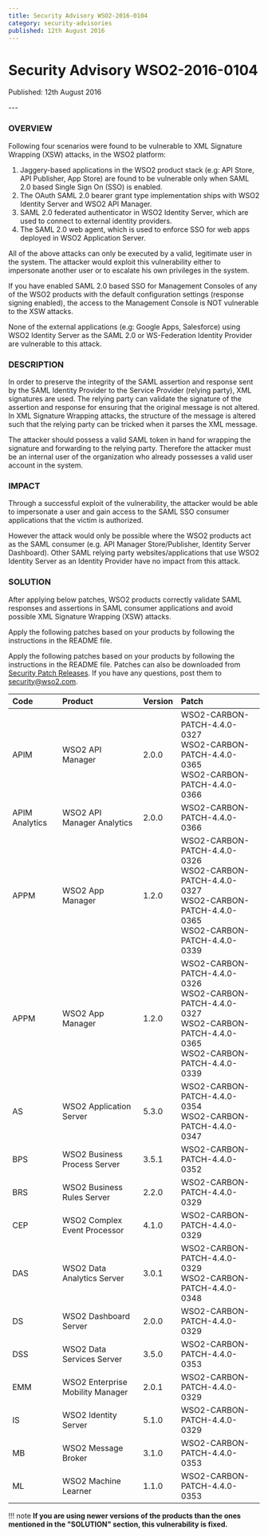 ```yaml
---
title: Security Advisory WSO2-2016-0104
category: security-advisories
published: 12th August 2016
---
```


# Security Advisory WSO2-2016-0104

<p class="doc-version">Published: 12th August 2016</p>
---

### OVERVIEW
Following four scenarios were found to be vulnerable to XML Signature Wrapping (XSW) attacks, in the WSO2 platform:

1. Jaggery-based applications in the WSO2 product stack (e.g: API Store, API Publisher, App Store) are found to be vulnerable only when SAML 2.0 based Single Sign On (SSO) is enabled.
2. The OAuth SAML 2.0 bearer grant type implementation ships with WSO2 Identity Server and WSO2 API Manager.
3. SAML 2.0 federated authenticator in WSO2 Identity Server, which are used to connect to external identity providers.
4. The SAML 2.0 web agent, which is used to enforce SSO for web apps deployed in WSO2 Application Server.

All of the above attacks can only be executed by a valid, legitimate user in the system. The attacker would exploit this vulnerability either to impersonate another user or to escalate his own privileges in the system.

If you have enabled SAML 2.0 based SSO for Management Consoles of any of the WSO2 products with the default configuration settings (response signing enabled), the access to the Management Console is NOT vulnerable to the XSW attacks.

None of the external applications (e.g: Google Apps, Salesforce) using WSO2 Identity Server as the SAML 2.0 or WS-Federation Identity Provider are vulnerable to this attack.


### DESCRIPTION
In order to preserve the integrity of the SAML assertion and response sent by the SAML Identity Provider to the Service Provider (relying party), XML signatures are used. The relying party can validate the signature of the assertion and response for ensuring that the original message is not altered. In XML Signature Wrapping attacks, the structure of the message is altered such that the relying party can be tricked when it parses the XML message.

The attacker should possess a valid SAML token in hand for wrapping the signature and forwarding to the relying party. Therefore the attacker must be an internal user of the organization who already possesses a valid user account in the system.


### IMPACT
Through a successful exploit of the vulnerability, the attacker would be able to impersonate a user and gain access to the SAML SSO consumer applications that the victim is authorized.

However the attack would only be possible where the WSO2 products act as the SAML consumer (e.g. API Manager Store/Publisher, Identity Server Dashboard). Other SAML relying party websites/applications that use WSO2 Identity Server as an Identity Provider have no impact from this attack.


### SOLUTION
After applying below patches, WSO2 products correctly validate SAML responses and assertions in SAML consumer applications and avoid possible XML Signature Wrapping (XSW) attacks.

Apply the following patches based on your products by following the instructions in the README file.

Apply the following patches based on your products by following the instructions in the README file. Patches can also be downloaded from [Security Patch Releases](http://wso2.com/security-patch-releases/). If you have any questions, post them to <security@wso2.com>.


| **Code** | **Product** | **Version** | **Patch** |
| :--- | :------ | :------ | :---- |
| APIM | WSO2 API Manager | 2.0.0 | WSO2-CARBON-PATCH-4.4.0-0327 <br> WSO2-CARBON-PATCH-4.4.0-0365 <br> WSO2-CARBON-PATCH-4.4.0-0366 |
| APIM Analytics | WSO2 API Manager Analytics | 2.0.0 | WSO2-CARBON-PATCH-4.4.0-0366 |
| APPM | WSO2 App Manager | 1.2.0 | WSO2-CARBON-PATCH-4.4.0-0326 <br> WSO2-CARBON-PATCH-4.4.0-0327 <br> WSO2-CARBON-PATCH-4.4.0-0365 <br> WSO2-CARBON-PATCH-4.4.0-0339 |
| APPM | WSO2 App Manager | 1.2.0 | WSO2-CARBON-PATCH-4.4.0-0326 <br> WSO2-CARBON-PATCH-4.4.0-0327 <br> WSO2-CARBON-PATCH-4.4.0-0365 <br> WSO2-CARBON-PATCH-4.4.0-0339 |
| AS | WSO2 Application Server | 5.3.0 | WSO2-CARBON-PATCH-4.4.0-0354 <br> WSO2-CARBON-PATCH-4.4.0-0347 |
| BPS | WSO2 Business Process Server | 3.5.1 | WSO2-CARBON-PATCH-4.4.0-0352 |
| BRS | WSO2 Business Rules Server | 2.2.0 | WSO2-CARBON-PATCH-4.4.0-0329 |
| CEP | WSO2 Complex Event Processor | 4.1.0 | WSO2-CARBON-PATCH-4.4.0-0329 |
| DAS | WSO2 Data Analytics Server | 3.0.1 | WSO2-CARBON-PATCH-4.4.0-0329 <br> WSO2-CARBON-PATCH-4.4.0-0348 |
| DS | WSO2 Dashboard Server | 2.0.0 | WSO2-CARBON-PATCH-4.4.0-0329 | WSO2-CARBON-PATCH-4.4.0-0331 <br> WSO2-CARBON-PATCH-4.4.0-0355 <br> WSO2-CARBON-PATCH-4.4.0-0340 |
| DSS | WSO2 Data Services Server | 3.5.0 | WSO2-CARBON-PATCH-4.4.0-0353 |
| EMM | WSO2 Enterprise Mobility Manager | 2.0.1 | WSO2-CARBON-PATCH-4.4.0-0329 <br> | WSO2-CARBON-PATCH-4.4.0-0331 <br> WSO2-CARBON-PATCH-4.4.0-0355 <br> WSO2-CARBON-PATCH-4.4.0-0358 |
| IS | WSO2 Identity Server | 5.1.0 | WSO2-CARBON-PATCH-4.4.0-0329 | WSO2-CARBON-PATCH-4.4.0-0331 <br> WSO2-CARBON-PATCH-4.4.0-0355 |
| MB | WSO2 Message Broker | 3.1.0 | WSO2-CARBON-PATCH-4.4.0-0353 |
| ML | WSO2 Machine Learner | 1.1.0 | WSO2-CARBON-PATCH-4.4.0-0353 |


!!! note
    **If you are using newer versions of the products than the ones mentioned in the "SOLUTION" section, this vulnerability is fixed.**
